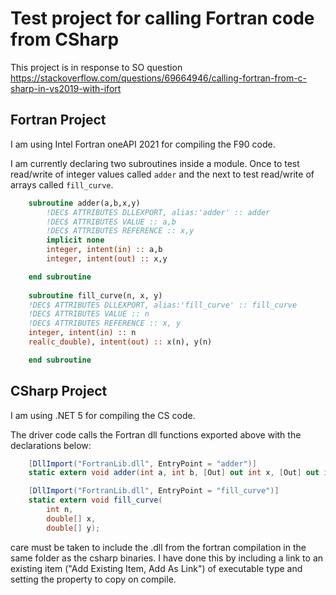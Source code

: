 # Test project for calling Fortran code from CSharp

This project is in response to SO question https://stackoverflow.com/questions/69664946/calling-fortran-from-c-sharp-in-vs2019-with-ifort

## Fortran Project

I am using Intel Fortran oneAPI 2021 for compiling the F90 code.

I am currently declaring two subroutines inside a module. Once to test read/write of integer values called `adder` and the next to test read/write of arrays called `fill_curve`.

```fortran
    subroutine adder(a,b,x,y)
        !DEC$ ATTRIBUTES DLLEXPORT, alias:'adder' :: adder
        !DEC$ ATTRIBUTES VALUE :: a,b
        !DEC$ ATTRIBUTES REFERENCE :: x,y
        implicit none
        integer, intent(in) :: a,b
        integer, intent(out) :: x,y

    end subroutine
    
    subroutine fill_curve(n, x, y)
    !DEC$ ATTRIBUTES DLLEXPORT, alias:'fill_curve' :: fill_curve
    !DEC$ ATTRIBUTES VALUE :: n
    !DEC$ ATTRIBUTES REFERENCE :: x, y
    integer, intent(in) :: n
    real(c_double), intent(out) :: x(n), y(n)

    end subroutine
```

## CSharp Project

I am using .NET 5 for compiling the CS code.

The driver code calls the Fortran dll functions exported above with the declarations below:

```cs
    [DllImport("FortranLib.dll", EntryPoint = "adder")]
    static extern void adder(int a, int b, [Out] out int x, [Out] out int y);

    [DllImport("FortranLib.dll", EntryPoint = "fill_curve")]
    static extern void fill_curve(
        int n, 
        double[] x, 
        double[] y);

```

care must be taken to include the .dll from the fortran compilation in the same folder as the csharp binaries. I have done this by including a link to an existing item ("Add Existing Item, Add As Link") of executable type and setting the property to copy on compile.